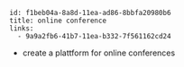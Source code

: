
```
id: f1beb04a-8a8d-11ea-ad86-8bbfa20980b6
title: online conference
links:
  - 9a9a2fb6-41b7-11ea-b332-7f561162cd24
```

* create a plattform for online conferences
